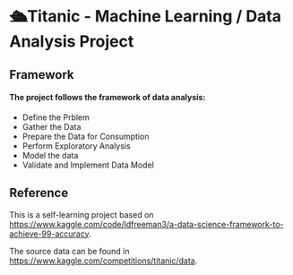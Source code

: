 # :passenger_ship:Titanic - Machine Learning / Data Analysis Project

## Framework

#### The project follows the framework of data analysis:
* Define the Prblem
* Gather the Data
* Prepare the Data for Consumption
* Perform Exploratory Analysis
* Model the data
* Validate and Implement Data Model

## Reference
This is a self-learning project based on https://www.kaggle.com/code/ldfreeman3/a-data-science-framework-to-achieve-99-accuracy. 

The source data can be found in https://www.kaggle.com/competitions/titanic/data.
